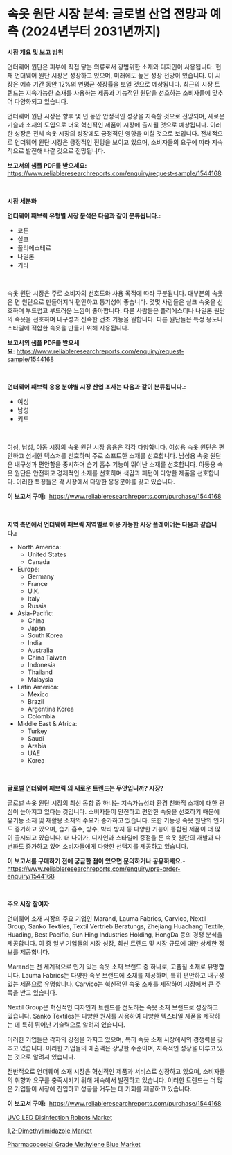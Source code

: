 <p><h1>속옷 원단 시장 분석: 글로벌 산업 전망과 예측 (2024년부터 2031년까지)</h1></p><p><strong>시장 개요 및 보고 범위</strong></p>
<p><p>언더웨어 원단은 피부에 직접 닿는 의류로서 광범위한 소재와 디자인이 사용됩니다. 현재 언더웨어 원단 시장은 성장하고 있으며, 미래에도 높은 성장 전망이 있습니다. 이 시장은 예측 기간 동안 12%의 연평균 성장률을 보일 것으로 예상됩니다. 최근의 시장 트렌드는 지속가능한 소재를 사용하는 제품과 기능적인 원단을 선호하는 소비자들에 맞추어 다양화되고 있습니다.</p><p>언더웨어 원단 시장은 향후 몇 년 동안 안정적인 성장을 지속할 것으로 전망되며, 새로운 기술과 소재의 도입으로 더욱 혁신적인 제품이 시장에 출시될 것으로 예상됩니다. 이러한 성장은 전체 속옷 시장의 성장에도 긍정적인 영향을 미칠 것으로 보입니다. 전체적으로 언더웨어 원단 시장은 긍정적인 전망을 보이고 있으며, 소비자들의 요구에 따라 지속적으로 발전해 나갈 것으로 전망됩니다.</p></p>
<p><strong>보고서의 샘플 PDF를 받으세요:</strong> <a href="https://www.reliableresearchreports.com/enquiry/request-sample/1544168">https://www.reliableresearchreports.com/enquiry/request-sample/1544168</a></p>
<p>&nbsp;</p>
<p><strong>시장 세분화</strong></p>
<p><strong>언더웨어 패브릭 유형별 시장 분석은 다음과 같이 분류됩니다.:</strong></p>
<p><ul><li>코튼</li><li>실크</li><li>폴리에스테르</li><li>나일론</li><li>기타</li></ul></p>
<p>&nbsp;</p>
<p><p>속옷 원단 시장은 주로 소비자의 선호도와 사용 목적에 따라 구분됩니다. 대부분의 속옷은 면 원단으로 만들어지며 편안하고 통기성이 좋습니다. 몇몇 사람들은 실크 속옷을 선호하며 부드럽고 부드러운 느낌이 좋아합니다. 다른 사람들은 폴리에스터나 나일론 원단의 속옷을 선호하며 내구성과 신속한 건조 기능을 원합니다. 다른 원단들은 특정 용도나 스타일에 적합한 속옷을 만들기 위해 사용됩니다.</p></p>
<p><strong>보고서의 샘플 PDF를 받으세요:</strong>&nbsp;<a href="https://www.reliableresearchreports.com/enquiry/request-sample/1544168">https://www.reliableresearchreports.com/enquiry/request-sample/1544168</a></p>
<p>&nbsp;</p>
<p><strong> 언더웨어 패브릭 응용 분야별 시장 산업 조사는 다음과 같이 분류됩니다.:</strong></p>
<p><ul><li>여성</li><li>남성</li><li>키드</li></ul></p>
<p>&nbsp;</p>
<p><p>여성, 남성, 아동 시장의 속옷 원단 시장 응용은 각각 다양합니다. 여성용 속옷 원단은 편안하고 섬세한 텍스처를 선호하며 주로 소프트한 소재를 선호합니다. 남성용 속옷 원단은 내구성과 편안함을 중시하며 습기 흡수 기능이 뛰어난 소재를 선호합니다. 아동용 속옷 원단은 안전하고 경제적인 소재를 선호하며 색감과 패턴이 다양한 제품을 선호합니다. 이러한 특징들은 각 시장에서 다양한 응용분야를 갖고 있습니다.</p></p>
<p><strong>이 보고서 구매:</strong>&nbsp; <a href="https://www.reliableresearchreports.com/purchase/1544168">https://www.reliableresearchreports.com/purchase/1544168</a></p>
<p>&nbsp;</p>
<p><strong>지역 측면에서 언더웨어 패브릭 지역별로 이용 가능한 시장 플레이어는 다음과 같습니다.:</strong></p>
<p><ul>
    <li>
        North America:
        <ul>
            <li>United States</li>
            <li>Canada</li>
        </ul>
    </li>
    <li>
        Europe:
        <ul>
            <li>Germany</li>
            <li>France</li>
            <li>U.K.</li>
            <li>Italy</li>
            <li>Russia</li>
        </ul>
    </li>
    <li>
        Asia-Pacific:
        <ul>
            <li>China</li>
            <li>Japan</li>
            <li>South Korea</li>
            <li>India</li>
            <li>Australia</li>
            <li>China Taiwan</li>
            <li>Indonesia</li>
            <li>Thailand</li>
            <li>Malaysia</li>
        </ul>
    </li>
    <li>
        Latin America:
        <ul>
            <li>Mexico</li>
            <li>Brazil</li>
            <li>Argentina Korea</li>
            <li>Colombia</li>
        </ul>
    </li>
    <li>
        Middle East & Africa:
        <ul>
            <li>Turkey</li>
            <li>Saudi</li>
            <li>Arabia</li>
            <li>UAE</li>
            <li>Korea</li>
        </ul>
    </li>
    </ul></p>
<p>&nbsp;</p>
<p><strong>글로벌 언더웨어 패브릭 의 새로운 트렌드는 무엇입니까? 시장?</strong></p>
<p><p>글로벌 속옷 원단 시장의 최신 동향 중 하나는 지속가능성과 환경 친화적 소재에 대한 관심이 높아지고 있다는 것입니다. 소비자들이 안전하고 편안한 속옷을 선호하기 때문에 유기농 소재 및 재활용 소재의 수요가 증가하고 있습니다. 또한 기능성 속옷 원단의 인기도 증가하고 있으며, 습기 흡수, 방수, 박리 방지 등 다양한 기능이 통합된 제품이 더 많이 출시되고 있습니다. 더 나아가, 디자인과 스타일에 중점을 둔 속옷 원단의 개발과 다변화도 증가하고 있어 소비자들에게 다양한 선택지를 제공하고 있습니다.</p></p>
<p><strong>이 보고서를 구매하기 전에 궁금한 점이 있으면 문의하거나 공유하세요.</strong>- <a href="https://www.reliableresearchreports.com/enquiry/pre-order-enquiry/1544168">https://www.reliableresearchreports.com/enquiry/pre-order-enquiry/1544168</a></p>
<p>&nbsp;</p>
<p><strong>주요 시장 참여자</strong></p>
<p><p>언더웨어 소재 시장의 주요 기업인 Marand, Lauma Fabrics, Carvico, Nextil Group, Sanko Textiles, Textil Vertrieb Beratungs, Zhejiang Huachang Textile, Huading, Best Pacific, Sun Hing Industries Holding, HongDa 등의 경쟁 분석을 제공합니다. 이 중 일부 기업들의 시장 성장, 최신 트렌드 및 시장 규모에 대한 상세한 정보를 제공합니다.</p><p>Marand는 전 세계적으로 인기 있는 속옷 소재 브랜드 중 하나로, 고품질 소재로 유명합니다. Lauma Fabrics는 다양한 속옷 브랜드에 소재를 제공하며, 특히 편안하고 내구성 있는 제품으로 유명합니다. Carvico는 혁신적인 속옷 소재를 제작하여 시장에서 큰 주목을 받고 있습니다.</p><p>Nextil Group은 혁신적인 디자인과 트렌드를 선도하는 속옷 소재 브랜드로 성장하고 있습니다. Sanko Textiles는 다양한 원사를 사용하여 다양한 텍스타일 제품을 제작하는 데 특히 뛰어난 기술력으로 알려져 있습니다.</p><p>이러한 기업들은 각자의 강점을 가지고 있으며, 특히 속옷 소재 시장에서의 경쟁력을 갖추고 있습니다. 이러한 기업들의 매출액은 상당한 수준이며, 지속적인 성장을 이루고 있는 것으로 알려져 있습니다.</p><p>전반적으로 언더웨어 소재 시장은 혁신적인 제품과 서비스로 성장하고 있으며, 소비자들의 취향과 요구를 충족시키기 위해 계속해서 발전하고 있습니다. 이러한 트렌드는 더 많은 기업들이 시장에 진입하고 성공을 거두는 데 기회를 제공하고 있습니다.</p></p>
<p><strong>이 보고서 구매:</strong>&nbsp;&nbsp;<a href="https://www.reliableresearchreports.com/purchase/1544168">https://www.reliableresearchreports.com/purchase/1544168</a></p>
<p><p><a href="https://www.linkedin.com/pulse/uvc-led-disinfection-robots-market-goal-estimating-size-future-pivtc?trackingId=UzQtvXETA57S7%2FI8D42%2Fyw%3D%3D">UVC LED Disinfection Robots Market</a></p><p><a href="https://www.linkedin.com/pulse/12-dimethylimidazole-market-size-2024-2031-global-industrial-9x5yc?trackingId=0ehkfb0s%2BQyvzl%2BESHbLGg%3D%3D">1,2-Dimethylimidazole Market</a></p><p><a href="https://www.linkedin.com/pulse/pharmacopoeial-grade-methylene-blue-market-challenges-opportunities-7yy5c?trackingId=%2ByovN8LfSAhTE5j8Jvziuw%3D%3D">Pharmacopoeial Grade Methylene Blue Market</a></p></p>
